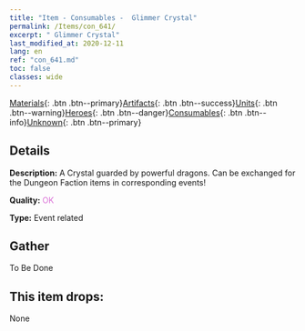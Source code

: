 ```yaml
---
title: "Item - Consumables -  Glimmer Crystal"
permalink: /Items/con_641/
excerpt: " Glimmer Crystal"
last_modified_at: 2020-12-11
lang: en
ref: "con_641.md"
toc: false
classes: wide
---
```

 [Materials](/Items/){: .btn .btn--primary}[Artifacts](/Items/Artifacts/){: .btn .btn--success}[Units](/Items/Units/){: .btn .btn--warning}[Heroes](/Items/Heroes/){: .btn .btn--danger}[Consumables](/Items/Consumables/){: .btn .btn--info}[Unknown](/Items/Unknown/){: .btn .btn--primary}

## Details
 **Description:** A Crystal guarded by powerful dragons. Can be exchanged for the Dungeon Faction items in corresponding events!

 **Quality:** <span style="color: #DA70D6">OK</span>

 **Type:** Event related

## Gather

  To Be Done

## This item drops:

  None

